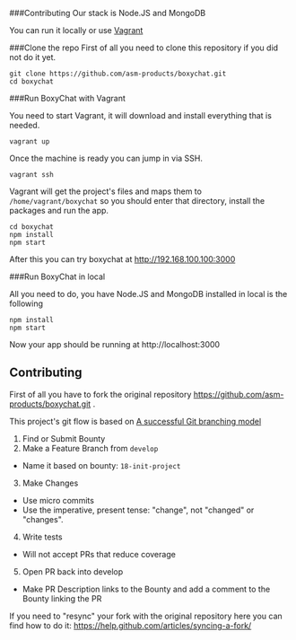 ###Contributing
Our stack is Node.JS and MongoDB

You can run it locally or use [Vagrant](https://www.vagrantup.com/)

###Clone the repo
First of all you need to clone this repository if you did not do it yet.
```
git clone https://github.com/asm-products/boxychat.git
cd boxychat
```
###Run BoxyChat with Vagrant

You need to start Vagrant, it will download and install everything that is needed.
```
vagrant up

```
Once the machine is ready you can jump in via SSH.
```
vagrant ssh

```
Vagrant will get the project's files and maps them to ```/home/vagrant/boxychat``` so you should enter that directory, install the packages and run the app.
```
cd boxychat
npm install
npm start

```

After this you can try boxychat at http://192.168.100.100:3000

###Run BoxyChat in local

All you need to do, you have Node.JS and MongoDB installed in local is the following
```
npm install
npm start

```

Now your app should be running at http://localhost:3000

## Contributing
First of all you have to fork the original repository  https://github.com/asm-products/boxychat.git .

This project's git flow is based on [A successful Git branching model](http://nvie.com/posts/a-successful-git-branching-model/)

1. Find or Submit Bounty
2. Make a Feature Branch from `develop`
  - Name it based on bounty: `18-init-project`
3. Make Changes
  - Use micro commits
  - Use the imperative, present tense: "change", not "changed" or "changes".
4. Write tests
  - Will not accept PRs that reduce coverage
5. Open PR back into develop
  - Make PR Description links to the Bounty and add a comment to the Bounty linking the PR

If you need to "resync" your fork with the original repository here you can find how to do it: https://help.github.com/articles/syncing-a-fork/
